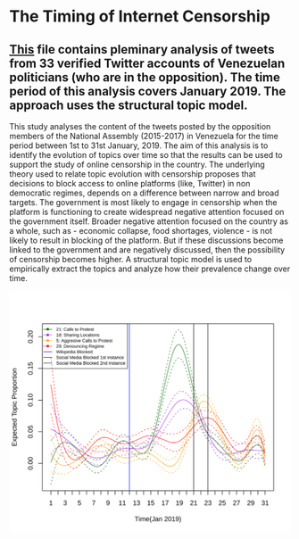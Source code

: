 # The Timing of Internet Censorship

## [This](/Twitter_Analysis_ig.pdf) file contains pleminary analysis of tweets from 33 verified Twitter accounts of Venezuelan politicians (who are in the opposition). The time period of this analysis covers January 2019. The approach uses the structural topic model. 


This study analyses the content of the tweets posted by the opposition members of the National Assembly (2015-2017) in 
Venezuela for the time period between 1st to 31st January, 2019. The aim of this analysis is to identify the evolution of 
topics over time so that the results can be used to support the study of online censorship in the country. The underlying 
theory used to relate topic evolution with censorship proposes that decisions to block access to online platforms (like, 
Twitter) in non democratic regimes, depends on a difference between narrow and broad targets. The government is most likely 
to engage in censorship when the platform is functioning to create widespread negative attention focused on the government 
itself. Broader negative attention focused on the country as a whole, such as - economic collapse, food shortages, violence - 
is not likely to result in blocking of the platform. But if these discussions become linked to the government and are 
negatively discussed, then the possibility of censorship becomes higher. A structural topic model is used to empirically 
extract the topics and analyze how their prevalence change over time.


![](images/plot_trend-1.png)



